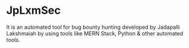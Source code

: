 # JpLxmSec
It is an automated tool for bug bounty hunting developed by Jadapalli Lakshmaiah by using tools like MERN Stack, Python & other automated tools.